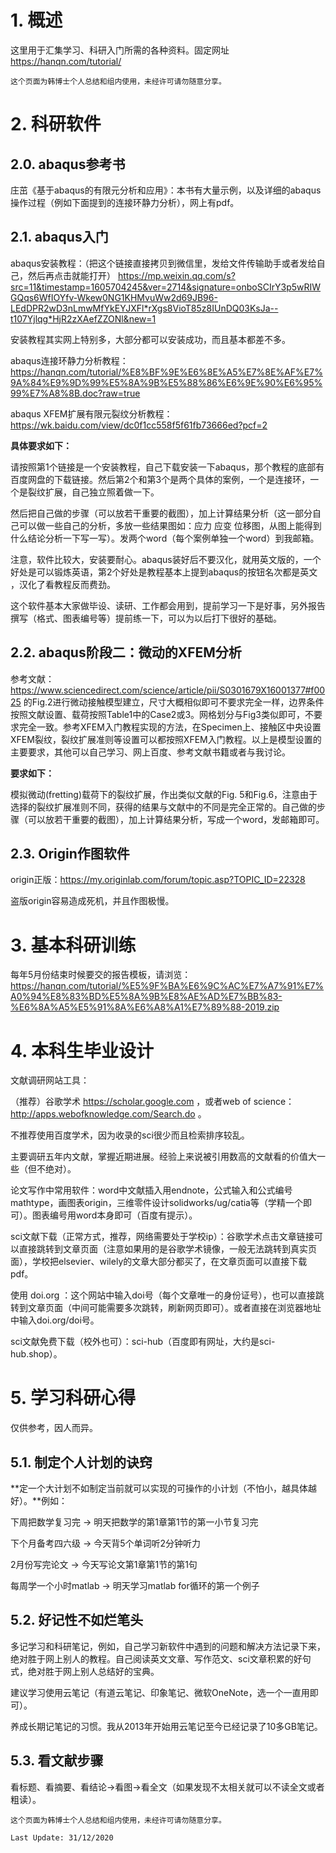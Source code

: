 

# 1. 概述

这里用于汇集学习、科研入门所需的各种资料。固定网址 https://hanqn.com/tutorial/

`这个页面为韩博士个人总结和组内使用，未经许可请勿随意分享。`

# 2. 科研软件

## 2.0. abaqus参考书

庄茁《基于abaqus的有限元分析和应用》：本书有大量示例，以及详细的abaqus操作过程（例如下面提到的连接环静力分析），网上有pdf。

## 2.1. abaqus入门
   
abaqus安装教程：（把这个链接直接拷贝到微信里，发给文件传输助手或者发给自己，然后再点击就能打开）
https://mp.weixin.qq.com/s?src=11&timestamp=1605704245&ver=2714&signature=onboSCIrY3p5wRIWGQqs6WfIOYfv-Wkew0NG1KHMvuWw2d69JB96-LEdDPR2wD3nLmwMfYkEYJXFl*rXgs8VioT85z8IUnDQ03KsJa--t107Yjlqg*HjR2zXAefZZONl&new=1   

安装教程其实网上特别多，大部分都可以安装成功，而且基本都差不多。

abaqus连接环静力分析教程：https://hanqn.com/tutorial/%E8%BF%9E%E6%8E%A5%E7%8E%AF%E7%9A%84%E9%9D%99%E5%8A%9B%E5%88%86%E6%9E%90%E6%95%99%E7%A8%8B.doc?raw=true

abaqus XFEM扩展有限元裂纹分析教程：https://wk.baidu.com/view/dc0f1cc558f5f61fb73666ed?pcf=2

**具体要求如下：** 

请按照第1个链接是一个安装教程，自己下载安装一下abaqus，那个教程的底部有百度网盘的下载链接。然后第2个和第3个是两个具体的案例，一个是连接环，一个是裂纹扩展，自己独立照着做一下。

然后把自己做的步骤（可以放若干重要的截图），加上计算结果分析（这一部分自己可以做一些自己的分析，多放一些结果图如：应力 应变 位移图，从图上能得到什么结论分析一下写一写）。发两个word（每个案例单独一个word）到我邮箱。

注意，软件比较大，安装要耐心。abaqus装好后不要汉化，就用英文版的，一个好处是可以锻炼英语，第2个好处是教程基本上提到abaqus的按钮名次都是英文 ，汉化了看教程反而费劲。

这个软件基本大家做毕设、读研、工作都会用到，提前学习一下是好事，另外报告撰写（格式、图表编号等）提前练一下，可以为以后打下很好的基础。

## 2.2. abaqus阶段二：微动的XFEM分析

参考文献：https://www.sciencedirect.com/science/article/pii/S0301679X16001377#f0025  的Fig.2进行微动接触模型建立，尺寸大概相似即可不要求完全一样，边界条件按照文献设置、载荷按照Table1中的Case2或3。网格划分与Fig3类似即可，不要求完全一致。参考XFEM入门教程实现的方法，在Specimen上、接触区中央设置XFEM裂纹，裂纹扩展准则等设置可以都按照XFEM入门教程。以上是模型设置的主要要求，其他可以自己学习、网上百度、参考文献书籍或者与我讨论。

**要求如下：**

模拟微动(fretting)载荷下的裂纹扩展，作出类似文献的Fig. 5和Fig.6，注意由于选择的裂纹扩展准则不同，获得的结果与文献中的不同是完全正常的。自己做的步骤（可以放若干重要的截图），加上计算结果分析，写成一个word，发邮箱即可。

## 2.3. Origin作图软件

origin正版：https://my.originlab.com/forum/topic.asp?TOPIC_ID=22328      

盗版origin容易造成死机，并且作图极慢。

# 3. 基本科研训练

每年5月份结束时候要交的报告模板，请浏览：https://hanqn.com/tutorial/%E5%9F%BA%E6%9C%AC%E7%A7%91%E7%A0%94%E8%83%BD%E5%8A%9B%E8%AE%AD%E7%BB%83-%E6%8A%A5%E5%91%8A%E6%A8%A1%E7%89%88-2019.zip

# 4. 本科生毕业设计

<!-- 锚点： https://hanqn.com/tutorial/index.html#4-%E6%9C%AC%E7%A7%91%E7%94%9F%E6%AF%95%E4%B8%9A%E8%AE%BE%E8%AE%A1  --> 

文献调研网站工具：

（推荐）谷歌学术 https://scholar.google.com  ，或者web of science：http://apps.webofknowledge.com/Search.do  。

不推荐使用百度学术，因为收录的sci很少而且检索排序较乱。

主要调研五年内文献，掌握近期进展。经验上来说被引用数高的文献看的价值大一些（但不绝对）。

论文写作中常用软件：word中文献插入用endnote，公式输入和公式编号mathtype，画图表origin，三维零件设计solidworks/ug/catia等（学精一个即可）。图表编号用word本身即可（百度有提示）。

sci文献下载（正常方式，推荐，网络需要处于学校ip）：谷歌学术点击文章链接可以直接跳转到文章页面（注意如果用的是谷歌学术镜像，一般无法跳转到真实页面），学校把elsevier、wilely的文章大部分都买了，在文章页面可以直接下载pdf。

使用 doi.org ：这个网站中输入doi号（每个文章唯一的身份证号），也可以直接跳转到文章页面（中间可能需要多次跳转，刷新网页即可）。或者直接在浏览器地址中输入doi.org/doi号。

sci文献免费下载（校外也可）：sci-hub（百度即有网址，大约是sci-hub.shop）。

# 5. 学习科研心得

仅供参考，因人而异。

## 5.1. 制定个人计划的诀窍

**定一个大计划不如制定当前就可以实现的可操作的小计划（不怕小，越具体越好）。**例如：

下周把数学复习完 → 明天把数学的第1章第1节的第一小节复习完

下个月备考四六级 → 今天背5个单词听2分钟听力

2月份写完论文 → 今天写论文第1章第1节的第1句

每周学一个小时matlab → 明天学习matlab for循环的第一个例子

## 5.2. 好记性不如烂笔头

多记学习和科研笔记，例如，自己学习新软件中遇到的问题和解决方法记录下来，绝对胜于网上别人的教程。自己阅读英文文章、写作范文、sci文章积累的好句式，绝对胜于网上别人总结好的宝典。

建议学习使用云笔记（有道云笔记、印象笔记、微软OneNote，选一个一直用即可）。

养成长期记笔记的习惯。我从2013年开始用云笔记至今已经记录了10多GB笔记。

## 5.3. 看文献步骤

看标题、看摘要、看结论→看图→看全文（如果发现不太相关就可以不读全文或者粗读）。



`这个页面为韩博士个人总结和组内使用，未经许可请勿随意分享。`

`Last Update: 31/12/2020`

